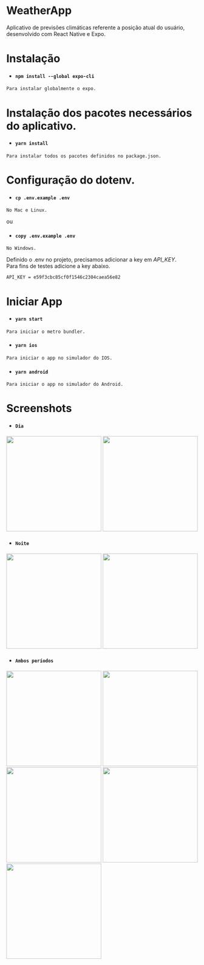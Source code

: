 # WeatherApp
Aplicativo de previsões climáticas referente a posição atual do usuário, desenvolvido com React Native e Expo.

# Instalação

 + #### `npm install --global expo-cli`<br/>
  ```
  Para instalar globalmente o expo.
  ```
# Instalação dos pacotes necessários do aplicativo.

 + #### `yarn install`<br/>
  ```
  Para instalar todos os pacotes definidos no package.json.
  ```
# Configuração do dotenv.

 + #### `cp .env.example .env`<br/>
  ```
  No Mac e Linux.
  ```
  ou
  + #### `copy .env.example .env`<br/>
  ```
  No Windows.
  ```
  
  Definido o .env no projeto, precisamos adicionar a key em *API_KEY*.<br/>
  Para fins de testes adicione a key abaixo.
  ```
  API_KEY = e59f3cbc85cf0f1546c2304caea56e82
  ```
  
  # Iniciar App

 + #### `yarn start`<br/>
  ```
  Para iniciar o metro bundler.
  ```
  
  + #### `yarn ios`<br/>
  ```
  Para iniciar o app no simulador do IOS.
  ```
  
  + #### `yarn android`<br/>
  ```
  Para iniciar o app no simulador do Android.
  ```
 
 # Screenshots
 
 + #### `Dia`<br/>
 <div>
  <img src="https://user-images.githubusercontent.com/52834122/179893051-6216a30d-12a0-4f4e-b75b-65190b5118c0.png" width="250" />
  <img src="https://user-images.githubusercontent.com/52834122/179893467-dae2a8a0-15c2-4449-9b1c-4ebbceb2a08a.png" width="250" />
 </div>
 
 + #### `Noite`<br/>
 <div>
  <img src="https://user-images.githubusercontent.com/52834122/179893805-c5b63ade-56c8-436b-ba9c-82ce8295f444.png" width="250" />
  <img src="https://user-images.githubusercontent.com/52834122/179893755-a32c701d-e151-4f7b-ab5c-d4636ff78575.png" width="250" />
 </div>

 + #### `Ambos períodos`<br/>
 <div>
  <img src="https://user-images.githubusercontent.com/52834122/179893924-49b07aec-9159-4c3a-be2b-0c65814bb3cb.png" width="250" />
  <img src="https://user-images.githubusercontent.com/52834122/179893940-fbe6b751-1f29-434c-bf35-bac7ee017516.png" width="250" />
  <img src="https://user-images.githubusercontent.com/52834122/179893946-b179da10-d91c-4e7c-a335-1e8ed981d56a.png" width="250" />
  <img src="https://user-images.githubusercontent.com/52834122/179893959-f2493066-2687-49a0-9f43-4fa7615e84b2.png" width="250" />
  <img src="https://user-images.githubusercontent.com/52834122/179893966-01a61d05-5f3a-4250-88d2-3ebab92213d6.png" width="250" />
 </div>
